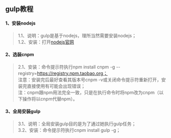 ## gulp教程
#### 1、安装nodejs <br>
> 1.1、说明：gulp是基于nodejs，理所当然需要安装nodejs；<br>
> 1.2、安装：打开[nodejs官网](http://nodejs.org/) <br>

#### 2、选装cnpm <br>
> 2.1、安装：命令提示符执行npm install cnpm -g --registry=https://registry.npm.taobao.org；  <br>
注意：安装完后最好查看其版本号cnpm -v或关闭命令提示符重新打开，安装完直接使用有可能会出现错误； <br>
注：cnpm跟npm用法完全一致，只是在执行命令时将npm改为cnpm（以下操作将以cnpm代替npm）。<br>
#### 3、全局安装gulp <br>
> 3.1、说明：全局安装gulp目的是为了通过她执行gulp任务；<br>
> 3.2、安装：命令提示符执行cnpm install gulp -g；<br>
